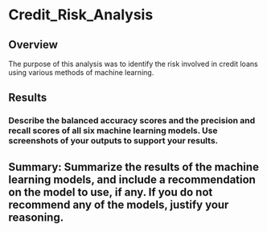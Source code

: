 # Credit_Risk_Analysis

## Overview
The purpose of this analysis was to identify the risk involved in credit loans using various methods of machine learning.

## Results
### Describe the balanced accuracy scores and the precision and recall scores of all six machine learning models. Use screenshots of your outputs to support your results.

## Summary: Summarize the results of the machine learning models, and include a recommendation on the model to use, if any. If you do not recommend any of the models, justify your reasoning.
